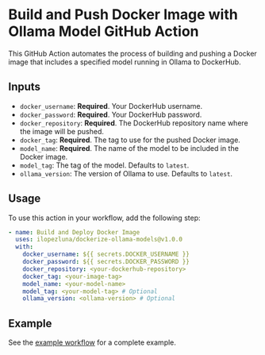 # Build and Push Docker Image with Ollama Model GitHub Action

This GitHub Action automates the process of building and pushing a Docker image that includes a specified model running in Ollama to DockerHub.

## Inputs

- `docker_username`: **Required**. Your DockerHub username.
- `docker_password`: **Required**. Your DockerHub password.
- `docker_repository`: **Required**. The DockerHub repository name where the image will be pushed.
- `docker_tag`: **Required**. The tag to use for the pushed Docker image.
- `model_name`: **Required**. The name of the model to be included in the Docker image.
- `model_tag`: The tag of the model. Defaults to `latest`.
- `ollama_version`: The version of Ollama to use. Defaults to `latest`.

## Usage

To use this action in your workflow, add the following step:

```yaml
- name: Build and Deploy Docker Image
  uses: ilopezluna/dockerize-ollama-models@v1.0.0
  with:
    docker_username: ${{ secrets.DOCKER_USERNAME }}
    docker_password: ${{ secrets.DOCKER_PASSWORD }}
    docker_repository: <your-dockerhub-repository>
    docker_tag: <your-image-tag>
    model_name: <your-model-name>
    model_tag: <your-model-tag> # Optional
    ollama_version: <ollama-version> # Optional
```

## Example
See the [example workflow](.github/workflows/build_image.yml) for a complete example.